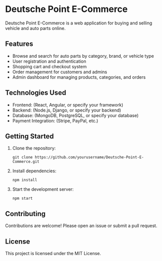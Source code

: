 # Deutsche Point E-Commerce

Deutsche Point E-Commerce is a web application for buying and selling vehicle and auto parts online.

## Features

- Browse and search for auto parts by category, brand, or vehicle type
- User registration and authentication
- Shopping cart and checkout system
- Order management for customers and admins
- Admin dashboard for managing products, categories, and orders

## Technologies Used

- Frontend: (React, Angular, or specify your framework)
- Backend: (Node.js, Django, or specify your backend)
- Database: (MongoDB, PostgreSQL, or specify your database)
- Payment Integration: (Stripe, PayPal, etc.)

## Getting Started

1. Clone the repository:
   ```
   git clone https://github.com/yourusername/Deutsche-Point-E-Commerce.git
   ```
2. Install dependencies:
   ```
   npm install
   ```
3. Start the development server:
   ```
   npm start
   ```

## Contributing

Contributions are welcome! Please open an issue or submit a pull request.

## License

This project is licensed under the MIT License.